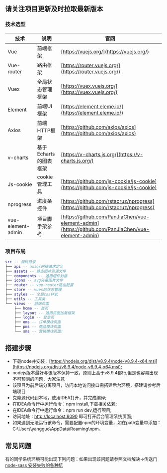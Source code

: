 ## 请关注项目更新及时拉取最新版本
### 技术选型

技术 | 说明 | 官网
----|----|----
Vue | 前端框架 | [https://vuejs.org/](https://vuejs.org/)
Vue-router | 路由框架 | [https://router.vuejs.org/](https://router.vuejs.org/)
Vuex | 全局状态管理框架 | [https://vuex.vuejs.org/](https://vuex.vuejs.org/)
Element | 前端UI框架 | [https://element.eleme.io/](https://element.eleme.io/)
Axios | 前端HTTP框架 | [https://github.com/axios/axios](https://github.com/axios/axios)
v-charts | 基于Echarts的图表框架 | [https://v-charts.js.org/](https://v-charts.js.org/)
Js-cookie | cookie管理工具 | [https://github.com/js-cookie/js-cookie](https://github.com/js-cookie/js-cookie)
nprogress | 进度条控件 | [https://github.com/rstacruz/nprogress](https://github.com/rstacruz/nprogress)
vue-element-admin | 项目脚手架参考 | [https://github.com/PanJiaChen/vue-element-admin](https://github.com/PanJiaChen/vue-element-admin)

### 项目布局

``` lua
src -- 源码目录
├── api -- axios网络请求定义
├── assets -- 静态图片资源文件
├── components -- 通用组件封装
├── icons -- svg矢量图片文件
├── router -- vue-router路由配置
├── store -- vuex的状态管理
├── styles -- 全局css样式
├── utils -- 工具类
└── views -- 前端页面
    ├── home -- 首页
    ├── layout -- 通用页面加载框架
    ├── login -- 登录页
    ├── oms -- 订单模块页面
    ├── pms -- 商品模块页面
    └── sms -- 营销模块页面!
```

## 搭建步骤
- 下载node并安装：[https://nodejs.org/dist/v8.9.4/node-v8.9.4-x64.msi](https://nodejs.org/dist/v8.9.4/node-v8.9.4-x64.msi);
- nodejs版本最好与该版本保持一致，原则上高于v8.9.4都行,但是也容易出现不可预测的问题，大家注意
- 该项目为前后端分离项目，访问本地访问接口需搭建后台环境，搭建请参考后端项目
- 克隆源代码到本地，使用IDEA打开，并完成编译;
- 在IDEA命令行中运行命令：npm install,下载相关依赖;
- 在IDEA命令行中运行命令：npm run dev,运行项目;
- 访问地址：[http://localhost:8090](http://localhost:8090) 即可打开后台管理系统页面;
- 如果遇到无法运行该命令，需要配置npm的环境变量，如在path变量中添加：C:\Users\yangguo\AppData\Roaming\npm。

## 常见问题

有的同学系统环境可能出现下列问题：如果出现该问题请参照文档解决->传送门[node-sass 安装失败的各种坑](https://blog.csdn.net/weixin_42406046/article/details/80604623)

